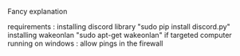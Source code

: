 Fancy explanation

requirements :
installing discord library "sudo pip install discord.py"
installing wakeonlan "sudo apt-get wakeonlan"
if targeted computer running on windows : allow pings in the firewall
